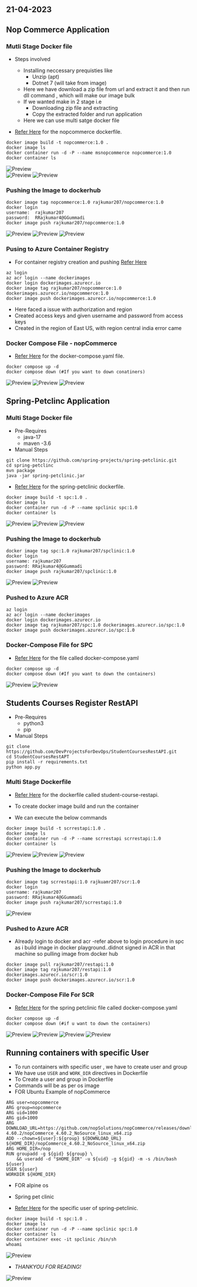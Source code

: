 21-04-2023
----------

Nop Commerce Application
------------------------

### Mutli Stage Docker file

* Steps involved
    * Installing neccessary prequisties like
        * Unzip (apt)
        * Dotnet 7 (will take from image)
    * Here we have download a zip file from url and extract it and then run dll command , which will make our image bulk
    * If we wanted make in 2 stage i.e
        * Downloading zip file and extracting
        * Copy the extracted folder and run application
    * Here we can use multi satge docker file

* [Refer Here](https://github.com/qtaarkayapril23/docker-tasks/blob/main/27april23.md/NopCommerce/Dockerfile) for the nopcommerce dockerfile.

```
docker image build -t nopcommerce:1.0 .
docker image ls
docker container run -d -P --name msnopcommerce nopcommerce:1.0
docker container ls
```
![Preview](Images/docker1.png)  
![Preview](Images/docker2.png)
![Preview](Images/docker3.png)


### Pushing the Image to dockerhub

```
docker image tag nopcommerce:1.0 rajkumar207/nopcommerce:1.0
docker login
username:  rajkumar207
password:  RRajkumar4@GGummadi
docker image push rajkumar207/nopcommerce:1.0
```
![Preview](Images/docker4.png) 
![Preview](Images/docker5.png) 
![Preview](Images/docker6.png)


### Pusing to Azure Container Registry

* For container registry creation and pushing [Refer Here](https://learn.microsoft.com/en-us/azure/container-registry/container-registry-get-started-portal?tabs=azure-cli)


```
az login
az acr login --name dockerimages
docker login dockerimages.azurecr.io
docker image tag rajkumar207/nopcommerce:1.0 dockerimages.azurecr.io/nopcommerce:1.0
docker image push dockerimages.azurecr.io/nopcommerce:1.0
```

* Here faced a issue with authorization and region
* Created access keys and given username and password from access keys
* Created in the region of East US, with region central india error came 


### Docker Compose File - nopCommerce

* [Refer Here](https://github.com/qtaarkayapril23/docker-tasks/blob/main/27april23.md/NopCommerce/docker-compose.yaml) for the docker-compose.yaml file.

```
docker compose up -d
docker compose down (#If you want to down conatiners)
```
![Preview](Images/docker7.png) 
![Preview](Images/docker8.png) 
![Preview](Images/docker9.png)


Spring-Petclinc Application
----------------------------

### Multi Stage Docker file

* Pre-Requires
    * java-17
    * maven -3.6
* Manual Steps
```
git clone https://github.com/spring-projects/spring-petclinic.git
cd spring-petclinc
mvn package
java -jar spring-petclinic.jar
```

* [Refer Here](https://github.com/qtaarkayapril23/docker-tasks/blob/main/27april23.md/Spring-Petclinic/Dockerfile) for the spring-petclinic dockerfile.

```
docker image build -t spc:1.0 .
docker image ls
docker container run -d -P --name spclinic spc:1.0
docker container ls
```
![Preview](Images/docker10.png) 
![Preview](Images/docker11.png) 
![Preview](Images/docker13.png)

### Pushing the Image to dockerhub

```
docker image tag spc:1.0 rajkumar207/spclinic:1.0
docker login
username: rajkumar207
password: RRajkumar4@GGummadi
docker image push rajkumar207/spclinic:1.0
```
![Preview](Images/docker12.png)
![Preview](Images/docker15.png) 


### Pushed to Azure ACR

```
az login
az acr login --name dockerimages
docker login dockerimages.azurecr.io
docker image tag rajkumar207/spc:1.0 dockerimages.azurecr.io/spc:1.0
docker image push dockerimages.azurecr.io/spc:1.0
```

### Docker-Compose File for SPC

* [Refer Here](https://github.com/qtaarkayapril23/docker-tasks/blob/main/27april23.md/Spring-Petclinic/docker-compose.yaml) for the file called docker-compose.yaml

```
docker compose up -d
docker compose down (#If you want to down the containers)
```
![Preview](Images/docker14.png) 
![Preview](Images/docker16.png)


Students Courses Register RestAPI
----------------------------------

* Pre-Requires
    * python3 
    * pip
* Manual Steps
  
```  
git clone https://github.com/DevProjectsForDevOps/StudentCoursesRestAPI.git
cd StudentCoursesRestAPT
pip install -r requirements.txt
python app.py
```

### Multi Stage Dockerfile

* [Refer Here](https://github.com/qtaarkayapril23/docker-tasks/blob/main/27april23.md/Student-Course_RestAPI/Dockerfile) for the dockerfile called student-course-restapi.

* To create docker image build and run the container
* We can execute the below commands 
```
docker image build -t scrrestapi:1.0 .
docker image ls
docker container run -d -P --name scrrestapi scrrestapi:1.0
docker container ls
```
![Preview](Images/docker17.png) 
![Preview](Images/docker18.png) 
![Preview](Images/docker19.png) 


### Pushing the Image to dockerhub

```
docker image tag scrrestapi:1.0 rajkuamr207/scr:1.0
docker login
username: rajkumar207
password: RRajkumar4@GGummadi
docker image push rajkumar207/scrrestapi:1.0
```
![Preview](Images/docker20.png) 


### Pushed to Azure ACR

* Already login to docker and acr -refer above to login procedure in spc
as i build image in docker playground..didnot signed in ACR in that machine
so pulling image from docker hub

```
docker image pull rajkumar207/restapi:1.0
docker image tag rajkumar207/restapi:1.0 dockerimages.azurecr.io/scr:1.0
docker image push dockerimages.azurecr.io/scr:1.0 
```

### Docker-Compose File For SCR

* [Refer Here](https://github.com/qtaarkayapril23/docker-tasks/blob/main/27april23.md/Student-Course_RestAPI/docker-compose.yaml) for the spring petclinic file called docker-compose.yaml

```
docker compose up -d
docker compose down (#if u want to down the containers)
```
![Preview](Images/docker21.png) 
![Preview](Images/docker22.png)
![Preview](Images/docker23.png) 
![Preview](Images/docker24.png)



Running containers with specific User
-------------------------------------

* To run containers with specific user , we have to create user and group
* We have use `USER` and `WORK_DIR` directives in Dockerfile
* To Create a user and group in Dockerfile
* Commands will be as per os image
* FOR Ubuntu Example of nopCommerce

```
ARG user=nopcommerce
ARG group=nopcommerce
ARG uid=1000
ARG gid=1000
ARG DOWNLOAD_URL=https://github.com/nopSolutions/nopCommerce/releases/download/release-4.60.2/nopCommerce_4.60.2_NoSource_linux_x64.zip
ADD --chown=${user}:${group} ${DOWNLOAD_URL} ${HOME_DIR}/nopCommerce_4.60.2_NoSource_linux_x64.zip
ARG HOME_DIR=/nop
RUN groupadd -g ${gid} ${group} \
    && useradd -d "$HOME_DIR" -u ${uid} -g ${gid} -m -s /bin/bash ${user}
USER ${user}
WORKDIR ${HOME_DIR}
```

* FOR alpine os
* Spring pet clinic

* [Refer Here](https://github.com/qtaarkayapril23/docker-tasks/blob/main/27april23.md/specific%20user%20spring-petclinic/Dockerfile) for the specific user of spring-petclinic.

```
docker image build -t spc:1.0 .
docker image ls
docker container run -d -P --name spclinic spc:1.0
docker container ls
docker container exec -it spclinic /bin/sh
whoami
```

![Preview](Images/docker25.png)


* *THANKYOU FOR READING!*

![Preview](Images/Thankyou%20.png)